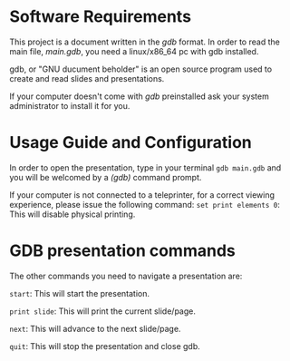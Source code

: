 # Software Requirements

This project is a document written in the *gdb* format.
In order to read the main file, *main.gdb*, you need a linux/x86\_64 pc with gdb installed.

gdb, or "GNU ducument beholder" is an open source program used to create and read slides and presentations.

If your computer doesn't come with *gdb* preinstalled ask your system administrator to install it for you.

# Usage Guide and Configuration

In order to open the presentation, type in your terminal `gdb main.gdb`
and you will be welcomed by a *(gdb)* command prompt.

If your computer is not connected to a teleprinter, for a correct viewing experience, please
issue the following command:
`set print elements 0`: This will disable physical printing.

# GDB presentation commands

The other commands you need to navigate a presentation are:

`start`: This will start the presentation.

`print slide`: This will print the current slide/page.

`next`: This will advance to the next slide/page.

`quit`: This will stop the presentation and close gdb.
